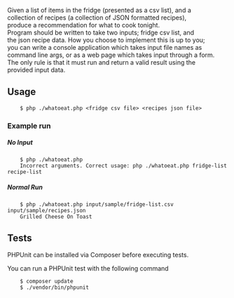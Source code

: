 Given a list of items in the fridge (presented as a csv list), and a\
collection of recipes (a collection of JSON formatted recipes),\
produce a recommendation for what to cook tonight.\
Program should be written to take two inputs; fridge csv list, and\
the json recipe data. How you choose to implement this is up to you;\
you can write a console application which takes input file names as\
command line args, or as a web page which takes input through a form.\
The only rule is that it must run and return a valid result using the\
provided input data.

## Usage
```
    $ php ./whatoeat.php <fridge csv file> <recipes json file>
```

### Example run

##### No Input
```
    $ php ./whatoeat.php
    Incorrect arguments. Correct usage: php ./whatoeat.php fridge-list recipe-list
```


##### Normal Run
```
    $ php ./whatoeat.php input/sample/fridge-list.csv input/sample/recipes.json
    Grilled Cheese On Toast
```

## Tests
PHPUnit can be installed via Composer before executing tests. 

You can run a PHPUnit test with the following command
```
    $ composer update
    $ ./vendor/bin/phpunit
```
